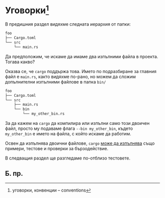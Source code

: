 # Уговорки[^Conventions]

В предишния раздел видяхме следната иерархия от папки:

```txt
foo
├── Cargo.toml
└── src
    └── main.rs
```

Да предположим, че искаме да имаме два изпълними файла в проекта. Тогава какво?

Оказва се, че `cargo` поддържа това. Името по подразбиране за главния файл е
`main.rs`, както видяхме по-рано, но можем да сложим допълнителни изпълними
файлове в папка `bin/`

```txt
foo
├── Cargo.toml
└── src
    ├── main.rs
    └── bin
        └── my_other_bin.rs
```
За да кажем на `cargo` да компилира или изпълни само този двоичен файл, просто
му подаваме флага `--bin my_other_bin`, където `my_other_bin` е името на файла,
с който искаме да работим.

Освен да изпълнява двоични файлове, `cargo` [може да изпълнява] също примери,
тестове и проверки за бързодействие.

В следващия раздел ще разгледаме по-отблизо тестовете.

## Б. пр.

[^Conventions]: уговорки, конвенции – conventions

[може да изпълнява]: https://doc.rust-lang.org/cargo/guide/project-layout.html
